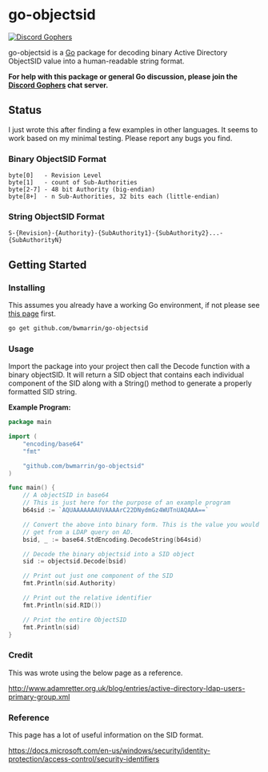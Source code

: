 go-objectsid
====
[![Discord Gophers](https://img.shields.io/badge/Discord%20Gophers-%23info-blue.svg)](https://discord.gg/0f1SbxBZjYq9jLBk)

go-objectsid is a [Go](https://golang.org/) package for decoding binary
Active Directory ObjectSID value into a human-readable string format.

**For help with this package or general Go discussion, please join the [Discord 
Gophers](https://discord.gg/0f1SbxBZjYq9jLBk) chat server.**

## Status
I just wrote this after finding a few examples in other languages.  It seems to 
work based on my minimal testing.  Please report any bugs you find.
  
### Binary ObjectSID Format
```
byte[0]   - Revision Level
byte[1]   - count of Sub-Authorities
byte[2-7] - 48 bit Authority (big-endian)
byte[8+]  - n Sub-Authorities, 32 bits each (little-endian)
```

### String ObjectSID Format
`S-{Revision}-{Authority}-{SubAuthority1}-{SubAuthority2}...-{SubAuthorityN}`



## Getting Started

### Installing

This assumes you already have a working Go environment, if not please see
[this page](https://golang.org/doc/install) first.

```sh
go get github.com/bwmarrin/go-objectsid
```


### Usage

Import the package into your project then call the Decode function with a
binary objectSID.  It will return a SID object that contains each individual 
component of the SID along with a String() method to generate a properly formatted
SID string. 


**Example Program:**

```go
package main

import (
	"encoding/base64"
	"fmt"

	"github.com/bwmarrin/go-objectsid"
)

func main() {
	// A objectSID in base64
	// This is just here for the purpose of an example program
	b64sid := `AQUAAAAAAAUVAAAArC22DNydmGz4WUTnUAQAAA==`

	// Convert the above into binary form. This is the value you would
	// get from a LDAP query on AD.
	bsid, _ := base64.StdEncoding.DecodeString(b64sid)

	// Decode the binary objectsid into a SID object
	sid := objectsid.Decode(bsid)

	// Print out just one component of the SID
	fmt.Println(sid.Authority)

	// Print out the relative identifier
	fmt.Println(sid.RID())

	// Print the entire ObjectSID
	fmt.Println(sid)
}
```

### Credit
This was wrote using the below page as a reference.

http://www.adamretter.org.uk/blog/entries/active-directory-ldap-users-primary-group.xml

### Reference
This page has a lot of useful information on the SID format.

https://docs.microsoft.com/en-us/windows/security/identity-protection/access-control/security-identifiers
